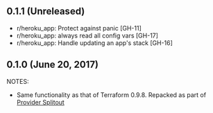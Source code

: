## 0.1.1 (Unreleased)

* r/heroku_app: Protect against panic [GH-11]
* r/heroku_app: always read all config vars [GH-17]
* r/heroku_app: Handle updating an app's stack [GH-16]

## 0.1.0 (June 20, 2017)

NOTES:

* Same functionality as that of Terraform 0.9.8. Repacked as part of [Provider Splitout](https://www.hashicorp.com/blog/upcoming-provider-changes-in-terraform-0-10/)
